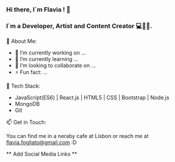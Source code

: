 ### Hi there, I´m Flavia ! 👋
### I´m a Developer, Artist and Content Creator 💻🎨💡. 

👋 About Me:

- 🔭 I’m currently working on ...
- 🌱 I’m currently learning ...
- 👯 I’m looking to collaborate on ...
- ⚡ Fun fact: ...

🔭 Tech Stack:

- JavaScript(ES6) | React.js | HTML5 | CSS | Bootstrap | Node.js
- MongoDB
- Git

📫 Get in Touch:

You can find me in a neraby cafe at Lisbon or reach me at flavia.fogliato@gmail.com :D

** Add Social Media Links **
